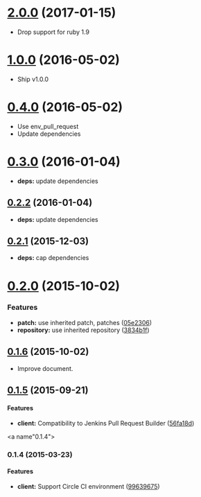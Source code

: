 <a name="2.0.0"></a>
# [2.0.0](https://github.com/packsaddle/ruby-saddler-reporter-github/compare/v1.0.0...v2.0.0) (2017-01-15)

* Drop support for ruby 1.9


<a name="1.0.0"></a>
# [1.0.0](https://github.com/packsaddle/ruby-saddler-reporter-github/compare/v0.4.0...v1.0.0) (2016-05-02)

* Ship v1.0.0


<a name="0.4.0"></a>
# [0.4.0](https://github.com/packsaddle/ruby-saddler-reporter-github/compare/v0.3.0...v0.4.0) (2016-05-02)

* Use env_pull_request
* Update dependencies


<a name="0.3.0"></a>
# [0.3.0](https://github.com/packsaddle/ruby-saddler-reporter-github/compare/v0.2.2...v0.3.0) (2016-01-04)

* **deps:** update dependencies


<a name="0.2.2"></a>
## [0.2.2](https://github.com/packsaddle/ruby-saddler-reporter-github/compare/v0.2.1...v0.2.2) (2016-01-04)

* **deps:** update dependencies


<a name="0.2.1"></a>
## [0.2.1](https://github.com/packsaddle/ruby-saddler-reporter-github/compare/v0.2.0...v0.2.1) (2015-12-03)

* **deps:** cap dependencies


<a name="0.2.0"></a>
# [0.2.0](https://github.com/packsaddle/ruby-saddler-reporter-github/compare/v0.1.6...v0.2.0) (2015-10-02)


### Features

* **patch:** use inherited patch, patches ([05e2306](https://github.com/packsaddle/ruby-saddler-reporter-github/commit/05e2306))
* **repository:** use inherited repository ([3834b1f](https://github.com/packsaddle/ruby-saddler-reporter-github/commit/3834b1f))



<a name="0.1.6"></a>
## [0.1.6](https://github.com/packsaddle/ruby-saddler-reporter-github/compare/v0.1.5...v0.1.6) (2015-10-02)

* Improve document.


<a name="0.1.5"></a>
## [0.1.5](https://github.com/packsaddle/ruby-saddler-reporter-github/compare/v0.1.4...v0.1.5) (2015-09-21)

#### Features

* **client:** Compatibility to Jenkins Pull Request Builder ([56fa18d](https://github.com/packsaddle/ruby-saddler-reporter-github/commit/56fa18dd8cef23bb5579971abc087d31de28adf4))


<a name"0.1.4"></a>
### 0.1.4 (2015-03-23)

#### Features

* **client:** Support Circle CI environment ([99639675](https://github.com/packsaddle/ruby-saddler-reporter-github/commit/996396753751eca9311b394d09c81103bbb8fad3))
